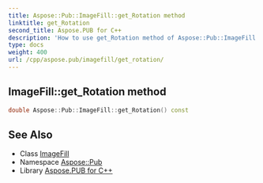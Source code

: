 ```yaml
---
title: Aspose::Pub::ImageFill::get_Rotation method
linktitle: get_Rotation
second_title: Aspose.PUB for C++
description: 'How to use get_Rotation method of Aspose::Pub::ImageFill class in C++.'
type: docs
weight: 400
url: /cpp/aspose.pub/imagefill/get_rotation/
---
```

## ImageFill::get_Rotation method




```cpp
double Aspose::Pub::ImageFill::get_Rotation() const
```

## See Also

* Class [ImageFill](../)
* Namespace [Aspose::Pub](../../)
* Library [Aspose.PUB for C++](../../../)
